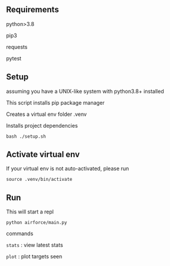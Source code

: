 

## Requirements

python>3.8

pip3 

requests

pytest 

## Setup 

assuming you have a UNIX-like system with python3.8+ installed 

This script installs pip package manager

Creates a virtual env folder .venv 

Installs project dependencies 

`bash ./setup.sh` 

## Activate virtual env 

If your virtual env is not auto-activated, please run

 `source .venv/bin/activate`

## Run 

This will start a repl 

`python airforce/main.py`

commands  

`stats` : view latest stats

`plot`  : plot targets seen 
